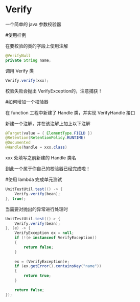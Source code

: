 # Verify
一个简单的 java 参数校验器

#使用样例

在要校验的类的字段上使用注解
```java
@VerifyNull
private String name;
```

调用 Verify 类
```java
Verify.verify(xxx);
```

校验失败会抛出 VerifyException的，注意捕获！

#如何增加一个校验器

在 function 工程中新建了 Handle 类，并实现 VerifyHandle 接口

新建一个注解，并在该注解上加上以下注解
```java
@Target(value = { ElementType.FIELD })
@Retention(RetentionPolicy.RUNTIME)
@Documented
@Handle(handle = xxx.class)
```

xxx 处填写之前新建的 Handle 类名

到此一个属于你自己的校验器已经完成啦！

#使用 lambda 完成单元测试
```java
UnitTestUtil.test(() -> {
	Verify.verify(bean);
}, true);
```

当需要对抛出的异常进行处理时
```java
UnitTestUtil.test(()-> {
    Verify.verify(bean);
}, (e) -> {
    VerifyException ex = null;
    if (!(e instanceof VerifyException))
    {
        return false;
    }
    
    ex = (VerifyException)e;
    if (ex.getError().containsKey("name"))
    {
        return true;
    }
    
    return false;
});
```
